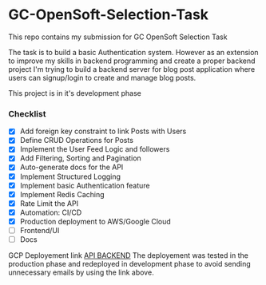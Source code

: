 # GC-OpenSoft-Selection-Task
This repo contains my submission for GC OpenSoft Selection Task

The task is to build a basic Authentication system. However as an extension to improve my skills in backend programming and create a proper backend project I'm trying to build a backend server for blog post application where users can signup/login to create and manage blog posts.

This project is in it's development phase

### **Checklist**
- [X] Add foreign key constraint to link Posts with Users
- [X] Define CRUD Operations for Posts
- [X] Implement the User Feed Logic and followers
- [X] Add Filtering, Sorting and Pagination
- [X] Auto-generate docs for the API
- [X] Implement Structured Logging
- [X] Implement basic Authentication feature
- [X] Implement Redis Caching
- [X] Rate Limit the API
- [X] Automation: CI/CD
- [X] Production deployment to AWS/Google Cloud
- [ ] Frontend/UI
- [ ] Docs

GCP Deployement link [API BACKEND](https://pigee-connect-194874488047.asia-south1.run.app/v1/swagger/index.html) 
The deployement was tested in the production phase and redeployed in development phase to avoid sending unnecessary emails by using the link above.


